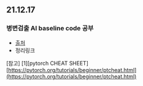 
## 21.12.17 
### 병변검출 AI baseline code 공부
- [출처](https://dacon.io/competitions/official/235855/codeshare/3725?page=1&dtype=recent)
- 정리링크


[참고]
[1][pytorch CHEAT SHEET][https://pytorch.org/tutorials/beginner/ptcheat.html](https://pytorch.org/tutorials/beginner/ptcheat.html)
